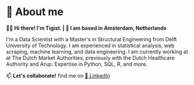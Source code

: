 # 📖 About me

👩‍💻 **Hi there! I'm Tigist. | 📍 I am based in Amsterdam, Netherlands**

I'm a Data Scientist with a Master's in Structural Engineering from Delft University of Technology. I am experienced in statistical analysis, web scraping, machine learning, and data engineering.
I am currently working at at The Dutch Market Authorities, previously with the Dutch Healthcare Authority and Arup. Expertise in Python, SQL, R, and more. 

📫 **Let's collaborate!**  find me on [🔗 LinkedIn](https://www.linkedin.com/in/tigist-znabei/)
